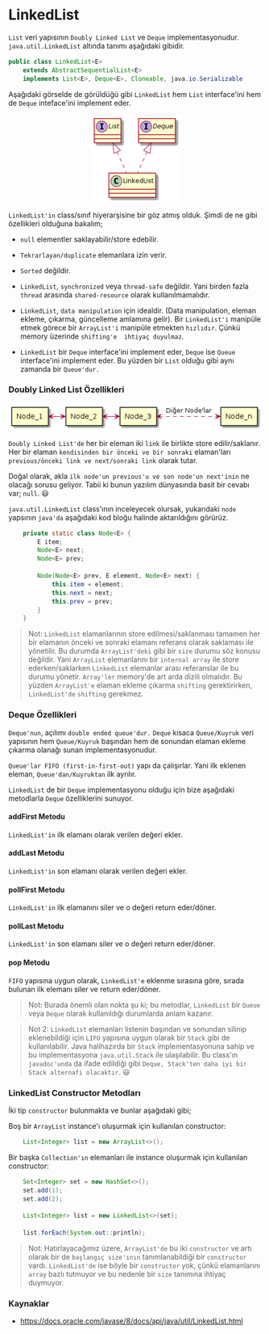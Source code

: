 # LinkedList

`List` veri yapısının `Doubly Linked List` ve `Deque` implementasyonudur. `java.util.LinkedList` altında tanımı aşağıdaki 
gibidir.

```java
public class LinkedList<E>
    extends AbstractSequentialList<E>
    implements List<E>, Deque<E>, Cloneable, java.io.Serializable
```

Aşağıdaki görselde de görüldüğü gibi `LinkedList` hem `List` interface'ini hem de `Deque` inteface'ini implement eder.

 <div align="center">
<img src="linkedlist.png" >
</div>

`LinkedList'in` class/sınıf hiyerarşisine bir göz atmış olduk. Şimdi de ne gibi özellikleri olduğuna bakalım;

* `null` elementler saklayabilir/store edebilir.

* `Tekrarlayan/duplicate` elemanlara izin verir.

* `Sorted` değildir. 

* `LinkedList`, `synchronized` veya `thread-safe` değildir. Yani birden fazla `thread` arasında
 `shared-resource` olarak kullanılmamalıdır.

* `LinkedList`, `data manipulation` için idealdir. (Data manipulation, eleman ekleme, çıkarma, güncelleme amlamına gelir). Bir `LinkedList'i` manipüle etmek görece bir `ArrayList'i` manipüle etmekten  `hızlıdır`. Çünkü memory üzerinde `shifting'e  ihtiyaç duyulmaz`.  

* `LinkedList` bir `Deque` interface'ini implement eder, `Deque` ise `Queue` interface'ini implement eder. Bu yüzden bir `List` olduğu gibi aynı zamanda bir `Queue'dur.`

### Doubly Linked List Özellikleri


 <div align="center">
<img src="doubly_linked_list.png" >
</div>

`Doubly Linked List'de` her bir eleman iki `link` ile birlikte store edilir/saklanır. Her bir elaman `kendisinden bir önceki ve bir sonraki` elaman'ları `previous/önceki link ve next/sonraki link` olarak tutar.

Doğal olarak, akla `ilk node'un previous'u ve son node'un next'inin` ne olacağı sorusu geliyor. Tabii ki bunun yazılım dünyasında basit bir cevabı var; `null`. :smiley:

`java.util.LinkedList` class'ının inceleyecek olursak, yukarıdaki `node` yapsının `java'da` aşağıdaki kod bloğu halinde aktarıldığını görürüz.

```java
    private static class Node<E> {
        E item;
        Node<E> next;
        Node<E> prev;

        Node(Node<E> prev, E element, Node<E> next) {
            this.item = element;
            this.next = next;
            this.prev = prev;
        }
    }
```

> Not: `LinkedList` elamanlarının store edilmesi/saklanması tamamen her bir elamanın önceki ve sonraki elamanı referans olarak saklaması ile yönetilir. Bu durumda `ArrayList'deki` gibi bir `size` durumu söz konusu değildir. Yani `ArrayList` elemanlarını bir `internal array` ile store ederken/saklarken `LinkedList` elemanlar arası referanslar ile bu durumu yönetir. `Array'ler` memory'de art arda dizili olmalıdır. Bu yüzden `ArrayList'e` elaman ekleme çıkarma `shifting` gerektirirken, `LinkedList'de` `shifting` gerekmez.

### Deque Özellikleri

`Deque'nun`, açılımı `double ended queue'dur.` `Deque` kısaca `Queue/Kuyruk` veri yapısının hem `Queue/Kuyruk` başından hem de sonundan elaman ekleme çıkarma olanağı sunan implementasyonudur.

`Queue'lar FIFO (first-in-first-out)` yapı da çalışırlar. Yani ilk eklenen eleman, `Queue'dan/Kuyruktan` ilk ayrılır.

`LinkedList` de bir `Deque` implementasyonu olduğu için bize aşağıdaki metodlarla `Deque` özelliklerini sunuyor.

#### addFirst Metodu

`LinkedList'in` ilk elamanı olarak verilen değeri ekler. 

#### addLast Metodu

`LinkedList'in` son elamanı olarak verilen değeri ekler. 

#### pollFirst Metodu

`LinkedList'in` ilk elamanını siler ve o değeri return eder/döner. 

#### pollLast Metodu

`LinkedList'in` son elamanı siler ve o değeri return eder/döner. 

#### pop Metodu

`FIFO` yapısına uygun olarak, `LinkedList'e` eklenme sırasına göre, sırada bulunan ilk elemanı siler ve return eder/döner.

> Not: Burada önemli olan nokta şu ki; bu metodlar, `LinkedList` bir `Queue` veya `Deque` olarak kullanıldığı durumlarda anlam kazanır.

> Not 2: `LinkedList` elemanları listenin başından ve sonundan silinip eklenebildiği için `LIFO` yapısına uygun olarak bir `Stack` gibi de kullanılabilir. Java halihazırda bir `Stack` implementasyonuna sahip ve bu implementasyona `java.util.Stack` ile ulaşılabilir. Bu class'ın `javadoc'unda` da ifade edildiği gibi `Deque, Stack'ten daha iyi bir Stack alternafi olacaktır`. :smiley:


### LinkedList Constructor Metodları  

İki tip `constructor` bulunmakta ve bunlar aşağıdaki gibi;

Boş bir `ArrayList` instance'ı oluşurmak için kullanılan constructor:

```java
    List<Integer> list = new ArrayList<>();
```

Bir başka `Collection'ın` elemanları ile instance oluşurmak için kullanılan constructor:

```java
    Set<Integer> set = new HashSet<>();
    set.add(1);
    set.add(2);

    List<Integer> list = new LinkedList<>(set);

    list.forEach(System.out::println);
```

> Not: Hatırlayacağımız üzere, `ArrayList'de` bu iki `constructor` ve artı olarak bir de `başlangıç size'ının` tanımlanabildiği bir `constructor` vardı. `LinkedList'de` ise böyle bir `constructor` yok, çünkü
elamanlarını `array` bazlı tutmuyor ve bu nedenle bir `size` tanımına ihtiyaç duymuyor.

### Kaynaklar

* <https://docs.oracle.com/javase/8/docs/api/java/util/LinkedList.html>